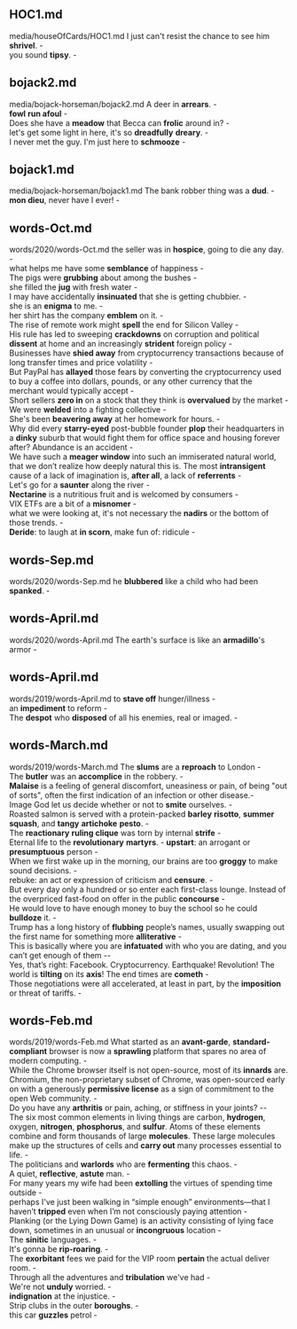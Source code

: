 ## HOC1.md ## 
media/houseOfCards/HOC1.md
I just can't resist the chance to see him **shrivel**. -  
you sound **tipsy**. -  

## bojack2.md ## 
media/bojack-horseman/bojack2.md
A deer in **arrears**. -  
**fowl** **run afoul** -  
Does she have a **meadow** that Becca can **frolic** around in? -  
let's get some light in here, it's so **dreadfully** **dreary**. -  
I never met the guy. I'm just here to **schmooze** -  

## bojack1.md ## 
media/bojack-horseman/bojack1.md
The bank robber thing was a **dud**. -  
**mon dieu**, never have I ever! -  

## words-Oct.md ## 
words/2020/words-Oct.md
the seller was in **hospice**, going to die any day. -  
what helps me have some **semblance** of happiness -  
The pigs were **grubbing** about among the bushes -  
she filled the **jug** with fresh water -  
I may have accidentally **insinuated** that she is getting chubbier. -  
she is an **enigma** to me. -  
her shirt has the company **emblem** on it. -  
The rise of remote work might **spell** the end for Silicon Valley -   
His rule has led to sweeping **crackdowns** on corruption and political **dissent** at home and an increasingly **strident** foreign policy -  
Businesses have **shied away** from cryptocurrency transactions because of long transfer times and price volatility -  
But PayPal has **allayed** those fears by converting the cryptocurrency used to buy a coffee into dollars, pounds, or any other currency that the merchant would typically accept -  
Short sellers **zero in** on a stock that they think is **overvalued** by the market -  
We were **welded** into a fighting collective -  
She's been **beavering away** at her homework for hours. -  
Why did every **starry-eyed** post-bubble founder **plop** their headquarters in a **dinky** suburb that would fight them for office space and housing forever after? Abundance is an accident -  
We have such a **meager window** into such an immiserated natural world, that we don’t realize how deeply natural this is. The most **intransigent** cause of a lack of imagination is, **after all**, a lack of **referrents** -  
Let's go for a **saunter** along the river -  
**Nectarine** is a nutritious fruit and is welcomed by consumers -  
VIX ETFs are a bit of a **misnomer** -  
what we were looking at, it's not necessary the **nadirs** or the bottom of those trends. -  
**Deride**: to laugh at **in scorn**, make fun of: ridicule -  

## words-Sep.md ## 
words/2020/words-Sep.md
he **blubbered** like a child who had been **spanked**. -  

## words-April.md ## 
words/2020/words-April.md
The earth's surface is like an **armadillo**'s armor -  

## words-April.md ## 
words/2019/words-April.md
to **stave off** hunger/illness -  
an **impediment** to reform -  
The **despot** who **disposed** of all his enemies, real or imaged. -  

## words-March.md ## 
words/2019/words-March.md
The **slums** are a **reproach** to London -   
The **butler** was an **accomplice** in the robbery. -  
**Malaise** is a feeling of general discomfort, uneasiness or pain, of being "out of sorts", often the first indication of an infection or other disease.-   
Image God let us decide whether or not to **smite** ourselves. -   
Roasted salmon is served with a protein-packed **barley** **risotto**, **summer squash**, and **tangy** **artichoke** **pesto**. -  
The **reactionary** **ruling clique** was torn by internal **strife** -  
Eternal life to the **revolutionary** **martyrs**.  - 
**upstart**: an arrogant or **presumptuous** person -  
When we first wake up in the morning, our brains are too **groggy** to make sound decisions. -  
rebuke: an act or expression of criticism and **censure**. -  
But every day only a hundred or so enter each first-class lounge. Instead of the overpriced fast-food on offer in the public **concourse** -  
He would love to have enough money to buy the school so he could **bulldoze** it. -  
Trump has a long history of **flubbing** people’s names, usually swapping out the first name for something more **alliterative** -  
This is basically where you are **infatuated** with who you are dating, and you can’t get enough of them --  
Yes, that’s right: Facebook. Cryptocurrency. Earthquake! Revolution! The world is **tilting** on its **axis**! The end times are **cometh** -  
Those negotiations were all accelerated, at least in part, by the **imposition** or threat of tariffs. -  

## words-Feb.md ## 
words/2019/words-Feb.md
What started as an **avant-garde**, **standard-compliant** browser is now a **sprawling** platform that spares no area of modern computing. -   
While the Chrome browser itself is not open-source, most of its **innards** are. Chromium, the non-proprietary subset of Chrome, was open-sourced early on with a generously **permissive license** as a sign of commitment to the open Web community. -  
Do you have any **arthritis** or pain, aching, or stiffness in your joints? --  
The six most common elements in living things are carbon, **hydrogen**, oxygen, **nitrogen**, **phosphorus**, and **sulfur**. Atoms of these elements combine and form thousands of large **molecules**. These large molecules make up the structures of cells and **carry out** many processes essential to life. -   
The politicians and **warlords** who are **fermenting** this chaos. -   
A quiet, **reflective**, **astute** man. -   
For many years my wife had been **extolling** the virtues of spending time outside -   
perhaps I've just been walking in “simple enough” environments—that I haven’t **tripped** even when I’m not consciously paying attention -    
Planking (or the Lying Down Game) is an activity consisting of lying face down, sometimes in an unusual or **incongruous** location -  
The **sinitic** languages. -   
It's gonna be **rip-roaring**. -   
The **exorbitant** fees we paid for the VIP room **pertain** the actual deliver room. -   
Through all the adventures and **tribulation** we've had -  
We're not **unduly** worried. -   
**indignation** at the injustice. -   
Strip clubs in the outer **boroughs**. -   
this car **guzzles** petrol - 
